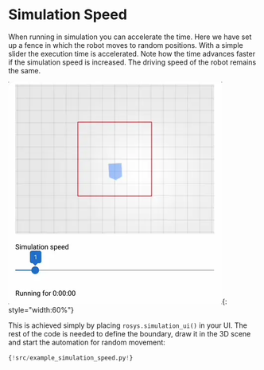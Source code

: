 # Simulation Speed

When running in simulation you can accelerate the time.
Here we have set up a fence in which the robot moves to random positions.
With a simple slider the execution time is accelerated.
Note how the time advances faster if the simulation speed is increased.
The driving speed of the robot remains the same.

![simulation speed](simulation_speed.webp){: style="width:60%"}

This is achieved simply by placing `rosys.simulation_ui()` in your UI.
The rest of the code is needed to define the boundary, draw it in the 3D scene and start the automation for random movement:

```python hl_lines="29"
{!src/example_simulation_speed.py!}
```
